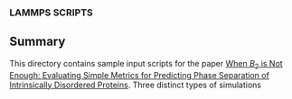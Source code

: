 ### LAMMPS SCRIPTS

## Summary
This directory contains sample input scripts for the paper [When $B_2$ is Not Enough: Evaluating Simple Metrics for Predicting Phase Separation of Intrinsically Disordered Proteins](https://doi.org/10.48550/arXiv.2507.12312).
Three distinct types of simulations
